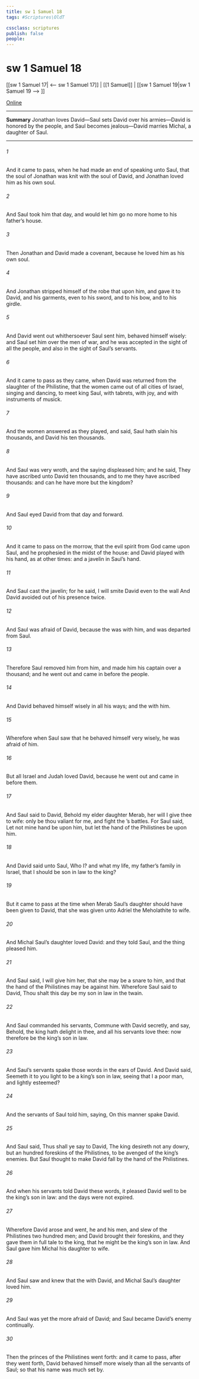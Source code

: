 ```yaml
---
title: sw 1 Samuel 18
tags: #Scriptures\OldT

cssclass: scriptures
publish: false
people:
---
```


# sw 1 Samuel 18
[[sw 1 Samuel 17| <-- sw 1 Samuel 17]] | [[1 Samuel]] | [[sw 1 Samuel 19|sw 1 Samuel 19 --> ]]

[Online](https://churchofjesuschrist.org/study/scriptures/ot/1-sam/18?lang=eng)

---
__Summary__
Jonathan loves David—Saul sets David over his armies—David is honored by the people, and Saul becomes jealous—David marries Michal, a daughter of Saul.

---
###### 1 
And it came to pass, when he had made an end of speaking unto Saul, that the soul of Jonathan was knit with the soul of David, and Jonathan loved him as his own soul.

###### 2 
And Saul took him that day, and would let him go no more home to his father’s house.

###### 3 
Then Jonathan and David made a covenant, because he loved him as his own soul.

###### 4 
And Jonathan stripped himself of the robe that  upon him, and gave it to David, and his garments, even to his sword, and to his bow, and to his girdle.

###### 5 
And David went out whithersoever Saul sent him,  behaved himself wisely: and Saul set him over the men of war, and he was accepted in the sight of all the people, and also in the sight of Saul’s servants.

###### 6 
And it came to pass as they came, when David was returned from the slaughter of the Philistine, that the women came out of all cities of Israel, singing and dancing, to meet king Saul, with tabrets, with joy, and with instruments of musick.

###### 7 
And the women answered  as they played, and said, Saul hath slain his thousands, and David his ten thousands.

###### 8 
And Saul was very wroth, and the saying displeased him; and he said, They have ascribed unto David ten thousands, and to me they have ascribed  thousands: and  can he have more but the kingdom?

###### 9 
And Saul eyed David from that day and forward.

###### 10 
And it came to pass on the morrow, that the evil spirit from God came upon Saul, and he prophesied in the midst of the house: and David played with his hand, as at other times: and  a javelin in Saul’s hand.

###### 11 
And Saul cast the javelin; for he said, I will smite David even to the wall  And David avoided out of his presence twice.

###### 12 
And Saul was afraid of David, because the  was with him, and was departed from Saul.

###### 13 
Therefore Saul removed him from him, and made him his captain over a thousand; and he went out and came in before the people.

###### 14 
And David behaved himself wisely in all his ways; and the   with him.

###### 15 
Wherefore when Saul saw that he behaved himself very wisely, he was afraid of him.

###### 16 
But all Israel and Judah loved David, because he went out and came in before them.

###### 17 
And Saul said to David, Behold my elder daughter Merab, her will I give thee to wife: only be thou valiant for me, and fight the ’s battles. For Saul said, Let not mine hand be upon him, but let the hand of the Philistines be upon him.

###### 18 
And David said unto Saul, Who  I? and what  my life,  my father’s family in Israel, that I should be son in law to the king?

###### 19 
But it came to pass at the time when Merab Saul’s daughter should have been given to David, that she was given unto Adriel the Meholathite to wife.

###### 20 
And Michal Saul’s daughter loved David: and they told Saul, and the thing pleased him.

###### 21 
And Saul said, I will give him her, that she may be a snare to him, and that the hand of the Philistines may be against him. Wherefore Saul said to David, Thou shalt this day be my son in law in  the twain.

###### 22 
And Saul commanded his servants,  Commune with David secretly, and say, Behold, the king hath delight in thee, and all his servants love thee: now therefore be the king’s son in law.

###### 23 
And Saul’s servants spake those words in the ears of David. And David said, Seemeth it to you  light  to be a king’s son in law, seeing that I  a poor man, and lightly esteemed?

###### 24 
And the servants of Saul told him, saying, On this manner spake David.

###### 25 
And Saul said, Thus shall ye say to David, The king desireth not any dowry, but an hundred foreskins of the Philistines, to be avenged of the king’s enemies. But Saul thought to make David fall by the hand of the Philistines.

###### 26 
And when his servants told David these words, it pleased David well to be the king’s son in law: and the days were not expired.

###### 27 
Wherefore David arose and went, he and his men, and slew of the Philistines two hundred men; and David brought their foreskins, and they gave them in full tale to the king, that he might be the king’s son in law. And Saul gave him Michal his daughter to wife.

###### 28 
And Saul saw and knew that the   with David, and  Michal Saul’s daughter loved him.

###### 29 
And Saul was yet the more afraid of David; and Saul became David’s enemy continually.

###### 30 
Then the princes of the Philistines went forth: and it came to pass, after they went forth,  David behaved himself more wisely than all the servants of Saul; so that his name was much set by.


